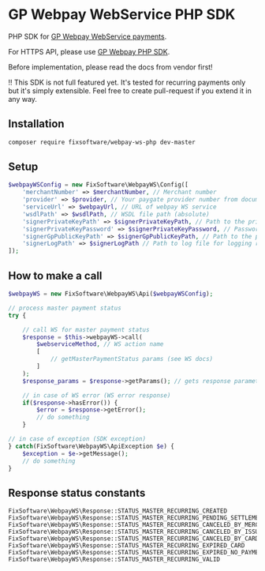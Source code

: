 # GP Webpay WebService PHP SDK

PHP SDK for [GP Webpay WebService payments](http://www.gpwebpay.cz).

For HTTPS API, please use [GP Webpay PHP SDK](https://github.com/newPOPE/gp-webpay-php-sdk).

Before implementation, please read the docs from vendor first!

!! This SDK is not full featured yet. It's tested for recurring payments only but it's simply extensible. Feel free to create pull-request if you extend it in any way.

## Installation

```sh
composer require fixsoftware/webpay-ws-php dev-master
```

## Setup

```php
$webpayWSConfig = new FixSoftware\WebpayWS\Config([
    'merchantNumber' => $merchantNumber, // Merchant number
    'provider' => $provider, // Your paygate provider number from documentation
    'serviceUrl' => $webpayUrl, // URL of webpay WS service
    'wsdlPath' => $wsdlPath, // WSDL file path (absolute)
    'signerPrivateKeyPath' => $signerPrivateKeyPath, // Path to the private key (absolute)
    'signerPrivateKeyPassword' => $signerPrivateKeyPassword, // Password for private key
    'signerGpPublicKeyPath' => $signerGpPublicKeyPath, // Path to the public key (absolute)
    'signerLogPath' => $signerLogPath // Path to log file for logging requests and responses signed/verified by Signer
]);
```

## How to make a call

```php
$webpayWS = new FixSoftware\WebpayWS\Api($webpayWSConfig);

// process master payment status
try {

    // call WS for master payment status
    $response = $this->webpayWS->call(
        $webserviceMethod, // WS action name
        [
            // getMasterPaymentStatus params (see WS docs)
        ]
    );
    $response_params = $response->getParams(); // gets response parameters

    // in case of WS error (WS error response)
    if($response->hasError()) {
        $error = $response->getError();
        // do something
    }

// in case of exception (SDK exception)
} catch(FixSoftware\WebpayWS\ApiException $e) {
    $exception = $e->getMessage();
    // do something
}

```

## Response status constants

```
FixSoftware\WebpayWS\Response::STATUS_MASTER_RECURRING_CREATED
FixSoftware\WebpayWS\Response::STATUS_MASTER_RECURRING_PENDING_SETTLEMENT
FixSoftware\WebpayWS\Response::STATUS_MASTER_RECURRING_CANCELED_BY_MERCHANT
FixSoftware\WebpayWS\Response::STATUS_MASTER_RECURRING_CANCELED_BY_ISSUER
FixSoftware\WebpayWS\Response::STATUS_MASTER_RECURRING_CANCELED_BY_CARDHOLDER
FixSoftware\WebpayWS\Response::STATUS_MASTER_RECURRING_EXPIRED_CARD
FixSoftware\WebpayWS\Response::STATUS_MASTER_RECURRING_EXPIRED_NO_PAYMENT
FixSoftware\WebpayWS\Response::STATUS_MASTER_RECURRING_VALID
```